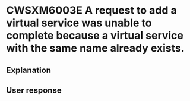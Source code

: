 # CWSXM6003E A request to add a virtual service was unable to complete because a virtual service with the same name already exists.

## Explanation

## User response